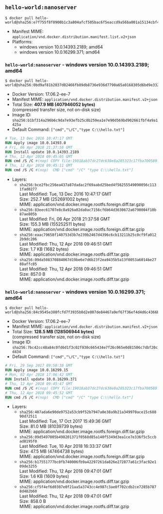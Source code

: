 ## `hello-world:nanoserver`

```console
$ docker pull hello-world@sha256:e7f755f8f0900b1c3a804afcf505bac6f5eaccd9a56ba001a15134cbf4668da5
```

-	Manifest MIME: `application/vnd.docker.distribution.manifest.list.v2+json`
-	Platforms:
	-	windows version 10.0.14393.2189; amd64
	-	windows version 10.0.16299.371; amd64

### `hello-world:nanoserver` - windows version 10.0.14393.2189; amd64

```console
$ docker pull hello-world@sha256:0bd9af81b2037d02466fb89db8736e936d7790a65a0168305d6bd9e3322640b1
```

-	Docker Version: 17.06.2-ee-7
-	Manifest MIME: `application/vnd.docker.distribution.manifest.v2+json`
-	Total Size: **407.9 MB (407946052 bytes)**  
	(compressed transfer size, not on-disk size)
-	Image ID: `sha256:b1bf314a296b6c9da7e93efb25c8b259ea1e7e90d569bd902661fbf4a9a1425a`
-	Default Command: `["cmd","\/C","type C:\\hello.txt"]`

```dockerfile
# Tue, 13 Dec 2016 10:47:17 GMT
RUN Apply image 10.0.14393.0
# Fri, 06 Apr 2018 21:37:58 GMT
RUN Install update 10.0.14393.2189
# Thu, 12 Apr 2018 09:45:05 GMT
RUN cmd /S /C #(nop) COPY file:19018ab37dc27dc638e8a285323c17fba700589fa097293b8cf3bc77d2d350ac in C: 
# Thu, 12 Apr 2018 09:45:11 GMT
RUN cmd /S /C #(nop)  CMD ["cmd" "/C" "type C:\\hello.txt"]
```

-	Layers:
	-	`sha256:bce2fbc256ea437a87dadac2f69aabd25bed4f56255549090056c1131fad0277`  
		Last Modified: Tue, 13 Dec 2016 10:47:17 GMT  
		Size: 252.7 MB (252691002 bytes)  
		MIME: application/vnd.docker.image.rootfs.foreign.diff.tar.gzip
	-	`sha256:83eec61707e8c8a926a02da0ac7156cf6b64d3630672a6790004f10b87ae805b`  
		Last Modified: Fri, 06 Apr 2018 21:37:58 GMT  
		Size: 155.3 MB (155252511 bytes)  
		MIME: application/vnd.docker.image.rootfs.foreign.diff.tar.gzip
	-	`sha256:eaac79658f140753d3b7e239b2467d4396c6cb13211b25c0cf9fa0122b9dc206`  
		Last Modified: Thu, 12 Apr 2018 09:46:51 GMT  
		Size: 1.7 KB (1682 bytes)  
		MIME: application/vnd.docker.image.rootfs.diff.tar.gzip
	-	`sha256:09da508370884067d19be6e7d6b23f2ea9435b5a13f0053a6014be2788affc85`  
		Last Modified: Thu, 12 Apr 2018 09:46:51 GMT  
		Size: 857.0 B  
		MIME: application/vnd.docker.image.rootfs.diff.tar.gzip

### `hello-world:nanoserver` - windows version 10.0.16299.371; amd64

```console
$ docker pull hello-world@sha256:84c9545e380fcfd7f3935b0d2e007de84467a9ef67f36ef4d4d6c4366bda2860
```

-	Docker Version: 17.06.2-ee-7
-	Manifest MIME: `application/vnd.docker.distribution.manifest.v2+json`
-	Total Size: **128.5 MB (128506944 bytes)**  
	(compressed transfer size, not on-disk size)
-	Image ID: `sha256:7bc42cc48a84c0fd6d1f3c02f930c665434e7f26c065e0d81506c7dbf20cd434`
-	Default Command: `["cmd","\/C","type C:\\hello.txt"]`

```dockerfile
# Fri, 29 Sep 2017 09:50:38 GMT
RUN Apply image 10.0.16299.15
# Mon, 02 Apr 2018 17:06:42 GMT
RUN Install update 10.0.16299.371
# Thu, 12 Apr 2018 09:45:47 GMT
RUN cmd /S /C #(nop) COPY file:19018ab37dc27dc638e8a285323c17fba700589fa097293b8cf3bc77d2d350ac in C: 
# Thu, 12 Apr 2018 09:45:52 GMT
RUN cmd /S /C #(nop)  CMD ["cmd" "/C" "type C:\\hello.txt"]
```

-	Layers:
	-	`sha256:407ada6e90de9752a53cb9f52b7947a0e38a9b21a349970ace15c68890d72511`  
		Last Modified: Tue, 17 Oct 2017 15:49:36 GMT  
		Size: 81.0 MB (81039739 bytes)  
		MIME: application/vnd.docker.image.rootfs.foreign.diff.tar.gzip
	-	`sha256:09d5497005b498201371f0568d85a140f5349d3ea1ce7e336f5c5ccbad8195f0`  
		Last Modified: Tue, 10 Apr 2018 16:33:37 GMT  
		Size: 47.5 MB (47464738 bytes)  
		MIME: application/vnd.docker.image.rootfs.foreign.diff.tar.gzip
	-	`sha256:b17551777bc0fb740006fb9a42297261da826e272877a61c3fac92e109de3255`  
		Last Modified: Thu, 12 Apr 2018 09:47:01 GMT  
		Size: 1.6 KB (1609 bytes)  
		MIME: application/vnd.docker.image.rootfs.diff.tar.gzip
	-	`sha256:cf5f4ef6d0307e0f21aa5a3743cc4e987c3ae0f702cdb2ce7285b7878d482b60`  
		Last Modified: Thu, 12 Apr 2018 09:47:01 GMT  
		Size: 858.0 B  
		MIME: application/vnd.docker.image.rootfs.diff.tar.gzip
